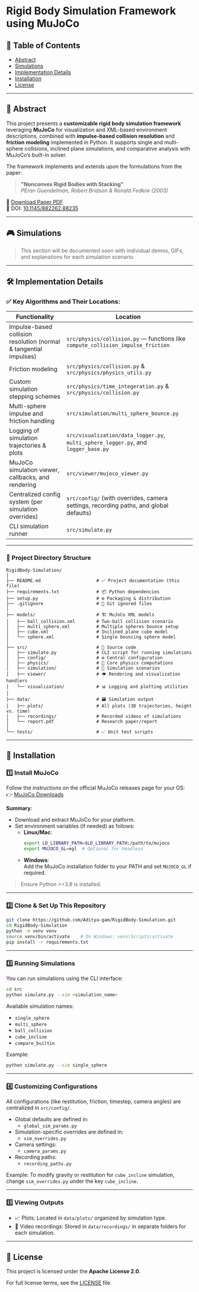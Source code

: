 # Rigid Body Simulation Framework using MuJoCo  

## 📑 Table of Contents  
- [Abstract](#abstract)  
- [Simulations](#simulations)  
- [Implementation Details](#implementation-details)  
- [Installation](#installation)  
- [License](#license)  

---

## 📝 Abstract  
This project presents a **customizable rigid body simulation framework** leveraging **MuJoCo** for visualization and XML-based environment descriptions, combined with **impulse-based collision resolution** and **friction modeling** implemented in Python. It supports single and multi-sphere collisions, inclined plane simulations, and comparative analysis with MuJoCo’s built-in solver.  

The framework implements and extends upon the formulations from the paper:  

> **"Nonconvex Rigid Bodies with Stacking"**  
> *PEran Guendelman, Robert Bridson & Ronald Fedkiw (2003)*  

🔗 [Download Paper PDF](./data/Nonconvex_Rigid_Bodies_with_Stacking.pdf)  
📄 DOI: [10.1145/882262.88235](https://doi.org/10.1145/882262.882358)  

---

## 🎮 Simulations  
> This section will be documented soon with individual demos, GIFs, and explanations for each simulation scenario.

---

## 🛠️ Implementation Details  

### ✅ Key Algorithms and Their Locations:
| Functionality                                | Location                                                        |
|----------------------------------------------|-----------------------------------------------------------------|
| Impulse-based collision resolution (normal & tangential impulses) | `src/physics/collision.py` — functions like `compute_collision_impulse_friction` |
| Friction modeling                            | `src/physics/collision.py` & `src/physics/physics_utils.py`     |
| Custom simulation stepping schemes           | `src/physics/time_integeration.py` & `src/physics/collision.py` |
| Multi-sphere impulse and friction handling   | `src/simulation/multi_sphere_bounce.py`                         |
| Logging of simulation trajectories & plots   | `src/visualization/data_logger.py`, `multi_sphere_logger.py`, and `logger_base.py` |
| MuJoCo simulation viewer, callbacks, and rendering | `src/viewer/mujoco_viewer.py`                                   |
| Centralized config system (per simulation overrides) | `src/config/` (with overrides, camera settings, recording paths, and global defaults) |
| CLI simulation runner                        | `src/simulate.py`                                               |

---

### 📁 Project Directory Structure  

```
RigidBody-Simulation/
│
├── README.md                     # ✅ Project documentation (this file)
├── requirements.txt              # 📦 Python dependencies
├── setup.py                      # ⚙️ Packaging & distribution
├── .gitignore                    # 🚫 Git ignored files
│
├── models/                       # 🏗️ MuJoCo XML models
│   ├── ball_collision.xml        # Two-ball collision scenario
│   ├── multi_sphere.xml          # Multiple spheres bounce setup
│   ├── cube.xml                  # Inclined plane cube model
│   └── sphere.xml                # Single bouncing sphere model
│
├── src/                          # 🚀 Source code
│   ├── simulate.py               # CLI script for running simulations
│   ├── config/                   # ⚙️ Central configuration
│   ├── physics/                  # 📐 Core physics computations
│   ├── simulation/               # 🎥 Simulation scenarios
│   ├── viewer/                   # 👁️ Rendering and visualization handlers
│   └── visualization/            # 📊 Logging and plotting utilities
│
├── data/                         # 🗃️ Simulation output
│   ├── plots/                    # All plots (3D trajectories, height vs. time)
│   ├── recordings/               # Recorded videos of simulations
│   └── report.pdf                # Research paper/report
│
└── tests/                        # ✅ Unit test scripts
```

---

## 🔧 Installation  

### 1️⃣ Install MuJoCo  

Follow the instructions on the official MuJoCo releases page for your OS:  
👉 [MuJoCo Downloads](https://github.com/google-deepmind/mujoco/releases)  

**Summary**:  
- Download and extract MuJoCo for your platform.  
- Set environment variables (if needed) as follows:  
  - **Linux/Mac**:  
    ```bash
    export LD_LIBRARY_PATH=$LD_LIBRARY_PATH:/path/to/mujoco
    export MUJOCO_GL=egl  # Optional for headless
    ```  
  - **Windows**:  
    Add the MuJoCo installation folder to your PATH and set `MUJOCO_GL` if required.  

> Ensure Python >=3.8 is installed.

---

### 2️⃣ Clone & Set Up This Repository  

```bash
git clone https://github.com/Aditya-gam/RigidBody-Simulation.git
cd RigidBody-Simulation
python -m venv venv
source venv/bin/activate    # On Windows: venv\Scripts\activate
pip install -r requirements.txt
```

---

### 3️⃣ Running Simulations  

You can run simulations using the CLI interface:  
```bash
cd src
python simulate.py --sim <simulation_name>
```

Available simulation names:
- `single_sphere`  
- `multi_sphere`  
- `ball_collision`  
- `cube_incline`  
- `compare_builtin`  

Example:
```bash
python simulate.py --sim single_sphere
```

---

### 4️⃣ Customizing Configurations  

All configurations (like restitution, friction, timestep, camera angles) are centralized in `src/config/`.  

- Global defaults are defined in:  
  - `global_sim_params.py`  
- Simulation-specific overrides are defined in:  
  - `sim_overrides.py`  
- Camera settings:  
  - `camera_params.py`  
- Recording paths:  
  - `recording_paths.py`  

Example: To modify gravity or restitution for `cube_incline` simulation, change `sim_overrides.py` under the key `cube_incline`.

---

### 5️⃣ Viewing Outputs  

- 📈 Plots: Located in `data/plots/` organized by simulation type.  
- 🎥 Video recordings: Stored in `data/recordings/` in separate folders for each simulation.

---

## 📜 License  

This project is licensed under the **Apache License 2.0**.  

For full license terms, see the [LICENSE](./LICENSE) file.  
